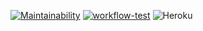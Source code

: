 [![Maintainability](https://api.codeclimate.com/v1/badges/fcfd776ad10b72b22e3e/maintainability)](https://codeclimate.com/github/Morozov33/spend_bot/maintainability)    [![workflow-test](https://github.com/Morozov33/spend_bot/actions/workflows/workflow-test.yml/badge.svg)](https://github.com/Morozov33/spend_bot/actions/workflows/workflow-test.yml)    ![Heroku](https://img.shields.io/badge/heroku-%23430098.svg?style=for-the-badge&logo=heroku&logoColor=white)
